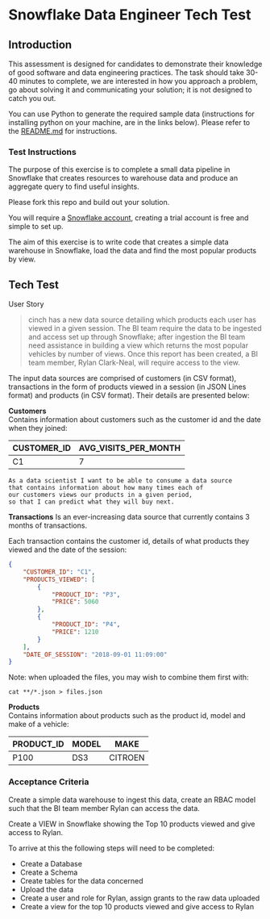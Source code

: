 # Snowflake Data Engineer Tech Test

## Introduction

This assessment is designed for candidates to demonstrate their knowledge of good software and data engineering practices. The task should take 30-40 minutes to complete, we are interested in how you approach a problem, go about solving it and communicating your solution; it is not designed to catch you out.

You can use Python to generate the required sample data (instructions for installing python on your machine, are in the links below). Please refer to the [README.md](./README.md) for instructions.

### Test Instructions
The purpose of this exercise is to complete a small data pipeline in Snowflake that creates resources to warehouse data and produce an aggregate query to find useful insights.

Please fork this repo and build out your solution.

You will require a [Snowflake account](https://www.snowflake.com/), creating a trial account is free and simple to set up.

The aim of this exercise is to write code that creates a simple data warehouse in Snowflake, load the data and find the most popular products by view.


## Tech Test
User Story

> cinch has a new data source detailing which products each user has viewed in a given session. The BI team require the data to be ingested and access set up through Snowflake; after ingestion the BI team need assistance in building a view which returns the most popular vehicles by number of views. Once this report has been created, a BI team member, Rylan Clark-Neal, will require access to the view.

The input data sources are comprised of customers (in CSV format), transactions in the form of products viewed in a session (in JSON Lines format) and products (in CSV format). Their details are presented below:

**Customers**  
Contains information about customers such as the customer id and the date when they joined:

| CUSTOMER_ID | AVG_VISITS_PER_MONTH |
| ----------- | ------------- |
| C1       | 7        |


    As a data scientist I want to be able to consume a data source
    that contains information about how many times each of
    our customers views our products in a given period,
    so that I can predict what they will buy next.

**Transactions**
Is an ever-increasing data source that currently contains 3 months of transactions.

Each transaction contains the customer id, details of what products they viewed and the date of the session:

```json
{
    "CUSTOMER_ID": "C1",
    "PRODUCTS_VIEWED": [
        {
            "PRODUCT_ID": "P3",
            "PRICE": 5060
        },
        {
            "PRODUCT_ID": "P4",
            "PRICE": 1210
        }
    ],
    "DATE_OF_SESSION": "2018-09-01 11:09:00"
}

```

Note: when uploaded the files, you may wish to combine them first with:

    cat **/*.json > files.json

**Products**  
Contains information about products such as the product id, model and make of a vehicle:

| PRODUCT_ID | MODEL | MAKE |
| ---------- | ------------------- | ---------------- |
| P100       | DS3 | CITROEN                |

### Acceptance Criteria

Create a simple data warehouse to ingest this data, create an RBAC model such that the BI team member Rylan can access the data.

Create a VIEW in Snowflake showing the Top 10 products viewed and give access to Rylan.

To arrive at this the following steps will need to be completed:

* Create a Database
* Create a Schema
* Create tables for the data concerned
* Upload the data
* Create a user and role for Rylan, assign grants to the raw data uploaded
* Create a view for the top 10 products viewed and give access to Rylan
